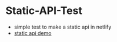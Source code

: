 # Static-API-Test
- simple test to make a static api in netlify
- [static api demo][1]


[1]:https://static-api-test.netlify.app/v1/test.json
